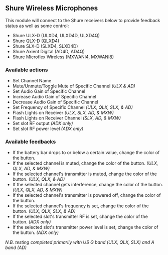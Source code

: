 ## Shure Wireless Microphones

This module will connect to the Shure receivers below to provide feedback status as well as some control:
* Shure ULX-D (ULXD4, ULXD4D, ULXD4Q)
* Shure QLX-D (QLXD4)
* Shure SLX-D (SLXD4, SLXD4D)
* Shure Axient Digital (AD4D, AD4Q)
* Shure Microflex Wireless (MXWANI4, MXWANI8)

### Available actions
* Set Channel Name
* Mute/Unmute/Toggle Mute of Specific Channel *(ULX & AD)*
* Set Audio Gain of Specific Channel
* Increase Audio Gain of Specific Channel
* Decrease Audio Gain of Specific Channel
* Set Frequency of Specific Channel *(ULX, QLX, SLX, & AD)*
* Flash Lights on Receiver *(ULX, SLX, AD, & MXW)*
* Flash Lights on Receiver Channel *(SLX, AD, & MXW)*
* Set slot RF output *(ADX only)*
* Set slot RF power level *(ADX only)*

### Available feedbacks
* If the battery bar drops to or below a certain value, change the color of the button.
* If the selected channel is muted, change the color of the button. *(ULX, QLX, AD, & MXW)*
* If the selected channel\'s transmitter is muted, change the color of the button. *(ULX, QLX, & AD)*
* If the selected channel gets interference, change the color of the button. *(ULX, QLX, AD, & MXW)*
* If the selected channel\'s transmitter is powered off, change the color of the button.
* If the selected channel\'s frequency is set, change the color of the button. *(ULX, QLX, SLX, & AD)*
* If the selected slot\'s transmitter RF is set, change the color of the button. *(ADX only)*
* If the selected slot\'s transmitter power level is set, change the color of the button. *(ADX only)*

*N.B. testing completed primarily with US G band (ULX, QLX, SLX) and A band (AD)*